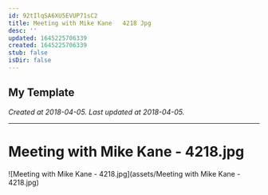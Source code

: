 ```yaml
---
id: 92tIlqSA6XU5EVUP71sC2
title: Meeting with Mike Kane   4218 Jpg
desc: ''
updated: 1645225706339
created: 1645225706339
stub: false
isDir: false
---
```

My Template
---

_Created at 2018-04-05._
_Last updated at 2018-04-05._




---

# Meeting with Mike Kane - 4218.jpg


![Meeting with Mike Kane - 4218.jpg](assets/Meeting with Mike Kane - 4218.jpg)

